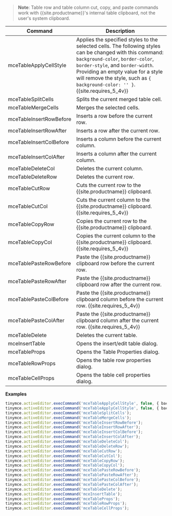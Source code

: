 
> **Note**: Table row and table column cut, copy, and paste commands work with
{{site.productname}}'s internal table clipboard, not the user's system clipboard.

| Command                 | Description                                     |
| ----------------------- | ----------------------------------------------- |
| mceTableApplyCellStyle | Applies the specified styles to the selected cells. The following styles can be changed with this command: `background-color`, `border-color`, `border-style`, and `border-width`. Providing an empty value for a style will remove the style, such as `{ background-color: '' }`. {{site.requires_5_4v}} |
| mceTableSplitCells      | Splits the current merged table cell.           |
| mceTableMergeCells      | Merges the selected cells.                      |
| mceTableInsertRowBefore | Inserts a row before the current row.           |
| mceTableInsertRowAfter  | Inserts a row after the current row.            |
| mceTableInsertColBefore | Inserts a column before the current column.     |
| mceTableInsertColAfter  | Inserts a column after the current column.      |
| mceTableDeleteCol       | Deletes the current column.                     |
| mceTableDeleteRow       | Deletes the current row.                        |
| mceTableCutRow          | Cuts the current row to the {{site.productname}} clipboard.        |
| mceTableCutCol          | Cuts the current column to the {{site.productname}} clipboard. {{site.requires_5_4v}}    |
| mceTableCopyRow         | Copies the current row to the {{site.productname}} clipboard.      |
| mceTableCopyCol         | Copies the current column to the {{site.productname}} clipboard. {{site.requires_5_4v}}  |
| mceTablePasteRowBefore  | Paste the {{site.productname}} clipboard row before the current row. |
| mceTablePasteRowAfter   | Paste the {{site.productname}} clipboard row after the current row.  |
| mceTablePasteColBefore  | Paste the {{site.productname}} clipboard column before the current row. {{site.requires_5_4v}} |
| mceTablePasteColAfter   | Paste the {{site.productname}} clipboard column after the current row. {{site.requires_5_4v}} |
| mceTableDelete          | Deletes the current table.                      |
| mceInsertTable          | Opens the insert/edit table dialog.             |
| mceTableProps           | Opens the Table Properties dialog.              |
| mceTableRowProps        | Opens the table row properties dialog.          |
| mceTableCellProps       | Opens the table cell properties dialog.         |

**Examples**

```js
tinymce.activeEditor.execCommand('mceTableApplyCellStyle', false, { background-color: 'red', border-color: 'blue' });
tinymce.activeEditor.execCommand('mceTableApplyCellStyle', false, { background-color: '' }); // removes the current background-color
tinymce.activeEditor.execCommand('mceTableSplitCells');
tinymce.activeEditor.execCommand('mceTableMergeCells');
tinymce.activeEditor.execCommand('mceTableInsertRowBefore');
tinymce.activeEditor.execCommand('mceTableInsertRowAfter');
tinymce.activeEditor.execCommand('mceTableInsertColBefore');
tinymce.activeEditor.execCommand('mceTableInsertColAfter');
tinymce.activeEditor.execCommand('mceTableDeleteCol');
tinymce.activeEditor.execCommand('mceTableDeleteRow');
tinymce.activeEditor.execCommand('mceTableCutRow');
tinymce.activeEditor.execCommand('mceTableCutCol');
tinymce.activeEditor.execCommand('mceTableCopyRow');
tinymce.activeEditor.execCommand('mceTableCopyCol');
tinymce.activeEditor.execCommand('mceTablePasteRowBefore');
tinymce.activeEditor.execCommand('mceTablePasteRowAfter');
tinymce.activeEditor.execCommand('mceTablePasteColBefore');
tinymce.activeEditor.execCommand('mceTablePasteColAfter');
tinymce.activeEditor.execCommand('mceTableDelete');
tinymce.activeEditor.execCommand('mceInsertTable');
tinymce.activeEditor.execCommand('mceTableProps');
tinymce.activeEditor.execCommand('mceTableRowProps');
tinymce.activeEditor.execCommand('mceTableCellProps');
```
